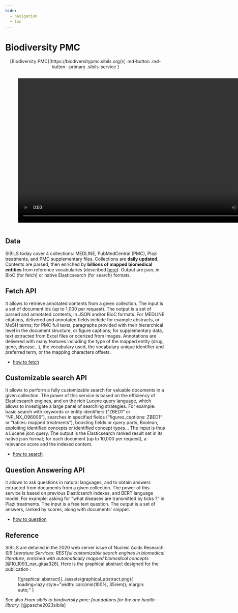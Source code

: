 ```yaml
---
hide:
  - navigation
  - toc
---
```


# Biodiversity PMC

<p style="text-align: center" markdown>
  [Biodiversity PMC](https://biodiversitypmc.sibils.org/){ .md-button .md-button--primary .sibils-service }
</p>

<figure style="margin-bottom: 3em; margin-top: 2em">
    <video width="800" height="454" src="https://candy.hesge.ch/Speech.mp4" controls="controls">
    </video>
    <figcaption></figcaption>
</figure>

## Data

SIBiLS today cover 4 collections: MEDLINE, PubMedCentral (PMC), Plazi treatments, and PMC supplementary files. Collections are **daily updated**. Contents are parsed, then enriched by **billions of mapped biomedical entities** from reference vocabularies (described [here](../vocabularies.md)). Output are json, in BioC (for fetch) or native Elasticsearch (for search) formats. 

## Fetch API

It allows to retrieve annotated contents from a given collection. The input is a set of document ids (up to 1,000 per request). The output is a set of parsed and annotated contents, in JSON and/or BioC formats. For MEDLINE citations, delivered and annotated fields include for example abstracts, or MeSH terms; for PMC full texts, paragraphs provided with their hierarchical level in the document structure, or figure captions; for supplementary data, text extracted from Excel files or ocerized from images. Annotations are delivered with many features including the type of the mapped entity (drug, gene, disease...), the vocabulary used, the vocabulary unique identifier and preferred term, or the mapping characters offsets.

* [how to fetch](../api/biodiversitypmc/fetch.md)

## Customizable search API

It allows to perform a fully customizable search for valuable documents in a given collection. The power of this service is based on the efficiency of Elasticsearch engines, and on the rich Lucene query language, which allows to investigate a large panel of searching strategies. For example: basic search with keywords or entity identifiers (“ZBED1” or “NP_NX_O96006”), searches in specified fields (“figures_captions: ZBED1” or “tables: mapped treatments”), boosting fields or query parts, Boolean, exploiting identified concepts or identified concept types... The input is thus a Lucene json query. The output is the Elasticsearch ranked result set in its native json format; for each document (up to 10,000 per request), a relevance score and the indexed content.

* [how to search](../api/biodiversitypmc/search.md)

## Question Answering API

it allows to ask questions in natural languages, and to obtain answers extracted from documents from a given collection. The power of this service is based on previous Elasticserch indexes, and BERT language model. For example: asking for "what diseases are transmitted by ticks ?" in Plazi treatments. The input is a free text question. The output is a set of answers, ranked by scores, along with documents' snippet.

* [how to question](../api/biodiversitypmc/qa.md)

## Reference

SIBiLS are detailed in the 2020 web server issue of Nucleic Acids Research: *SIB Literature Services: RESTful customizable search engines in biomedical literature, enriched with automatically mapped biomedical concepts* [@10_1093_nar_gkaa328]. Here is the graphical abstract designed for the publication :

<figure markdown>
  ![graphical abstract](../assets/graphical_abstract.png){ loading=lazy style="width: calc(min(100%, 35rem)); margin: auto;" }
  <figcaption></figcaption>
</figure>

See also *From sibils to biodiversity pmc: foundations for the one health library.* [@pasche2023sibils]
